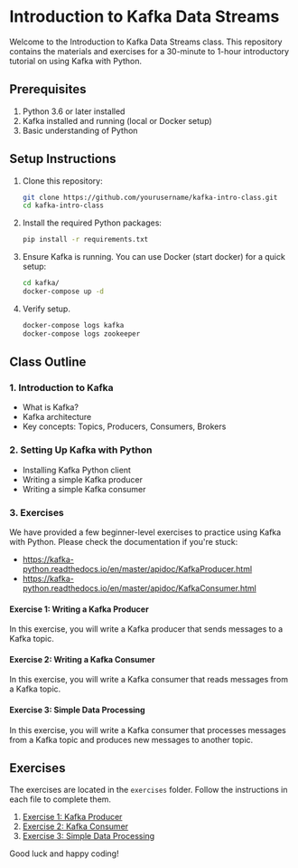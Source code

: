 # Introduction to Kafka Data Streams

Welcome to the Introduction to Kafka Data Streams class. This repository contains the materials and exercises for a 30-minute to 1-hour introductory tutorial on using Kafka with Python.

## Prerequisites

1. Python 3.6 or later installed
2. Kafka installed and running (local or Docker setup)
3. Basic understanding of Python

## Setup Instructions

1. Clone this repository:

    ```bash
    git clone https://github.com/yourusername/kafka-intro-class.git
    cd kafka-intro-class
    ```

2. Install the required Python packages:

    ```bash
    pip install -r requirements.txt
    ```

3. Ensure Kafka is running. You can use Docker (start docker) for a quick setup:

    ```bash
    cd kafka/
    docker-compose up -d
    ```

4. Verify setup.

    ```bash
    docker-compose logs kafka
    docker-compose logs zookeeper
    ```
## Class Outline

### 1. Introduction to Kafka

- What is Kafka?
- Kafka architecture
- Key concepts: Topics, Producers, Consumers, Brokers

### 2. Setting Up Kafka with Python

- Installing Kafka Python client
- Writing a simple Kafka producer
- Writing a simple Kafka consumer

### 3. Exercises

We have provided a few beginner-level exercises to practice using Kafka with Python.
Please check the documentation if you're stuck: 
 - https://kafka-python.readthedocs.io/en/master/apidoc/KafkaProducer.html
 - https://kafka-python.readthedocs.io/en/master/apidoc/KafkaConsumer.html

#### Exercise 1: Writing a Kafka Producer

In this exercise, you will write a Kafka producer that sends messages to a Kafka topic.

#### Exercise 2: Writing a Kafka Consumer

In this exercise, you will write a Kafka consumer that reads messages from a Kafka topic.

#### Exercise 3: Simple Data Processing

In this exercise, you will write a Kafka consumer that processes messages from a Kafka topic and produces new messages to another topic.

## Exercises

The exercises are located in the `exercises` folder. Follow the instructions in each file to complete them.

1. [Exercise 1: Kafka Producer](exercises/exercise_1.py)
2. [Exercise 2: Kafka Consumer](exercises/exercise_2.py)
3. [Exercise 3: Simple Data Processing](exercises/exercise_3.py)

Good luck and happy coding!